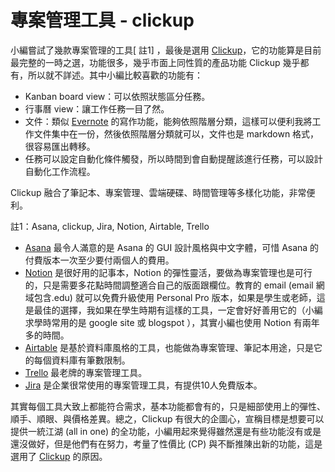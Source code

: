 # 專案管理工具 - clickup

小編嘗試了幾款專案管理的工具\[ 註1] ，最後是選用 [Clickup](https://clickup.com/?fp\_ref=9g619)，它的功能算是目前最完整的一時之選，功能很多，幾乎市面上同性質的產品功能 Clickup 幾乎都有，所以就不詳述。其中小編比較喜歡的功能有：
* Kanban board view：可以依照狀態區分任務。
* 行事曆 view：讓工作任務一目了然。
* 文件：類似 [Evernote](https://www.evernote.com/) 的寫作功能，能夠依照階層分類，這樣可以便利我將工作文件集中在一份，然後依照階層分類就可以，文件也是 markdown 格式，很容易匯出轉移。
* 任務可以設定自動化條件觸發，所以時間到會自動提醒該進行任務，可以設計自動化工作流程。

Clickup 融合了筆記本、專案管理、雲端硬碟、時間管理等多樣化功能，非常便利。

註1：Asana, clickup, Jira, Notion, Airtable, Trello

* [Asana](https://asana.com/) 最令人滿意的是 Asana 的 GUI 設計風格與中文字體，可惜 Asana 的付費版本一次至少要付兩個人的費用。
* [Notion](https://notion.so) 是很好用的記事本，Notion 的彈性靈活，要做為專案管理也是可行的，只是需要多花點時間調整適合自己的版面跟欄位。教育的 email (email 網域包含.edu) 就可以免費升級使用 Personal Pro 版本，如果是學生或老師，這是最佳的選擇，我如果在學生時期有這樣的工具，一定會好好善用它的（小編求學時常用的是 google site 或 blogspot ），其實小編也使用 Notion 有兩年多的時間。
* [Airtable](https://www.airtable.com) 是基於資料庫風格的工具，也能做為專案管理、筆記本用途，只是它的每個資料庫有筆數限制。
* [Trello](https://trello.com) 最老牌的專案管理工具。
* [Jira](https://www.atlassian.com/software/jira) 是企業很常使用的專案管理工具，有提供10人免費版本。

其實每個工具大致上都能符合需求，基本功能都會有的，只是細部使用上的彈性、順手、順眼、與價格差異。總之，Clickup 有很大的企圖心，宣稱目標是想要可以提供一統江湖 (all in one) 的全功能，小編用起來覺得雖然還是有些功能沒有或是還沒做好，但是他們有在努力，考量了性價比 (CP) 與不斷推陳出新的功能，這是選用了 [Clickup](https://clickup.com/?fp\_ref=9g619) 的原因。
